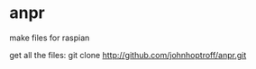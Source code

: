 # anpr
make files for raspian

get all the files:
git clone http://github.com/johnhoptroff/anpr.git
